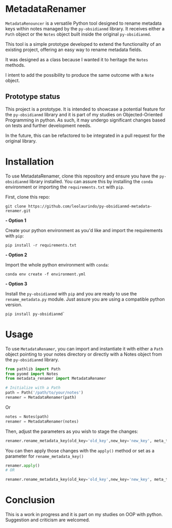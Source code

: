 # MetadataRenamer

`MetadataRenouncer` is a versatile Python tool designed to rename metadata keys within notes managed by the `py-obsidianmd` library. It receives either a `Path` object or the `Notes` object built inside the original `py-obsidianmd`.

This tool is a simple prototype developed to extend the functionality of an existing project, offering an easy way to rename metadata fields.

It was designed as a class because I wanted it to heritage the `Notes` methods.

I intent to add the possibility to produce the same outcome with a `Note` object.

## Prototype status

This project is a prototype. It is intended to showcase a potential feature for the `py-obsidianmd` library and it is part of my studies on Objected-Oriented Programming in python. As such, it may undergo significant changes based on tests and further development needs.

In the future, this can be refactored to be integrated in a pull request for the original library.

# Installation

To use MetadataRenamer, clone this repository and ensure you have the `py-obsidianmd` library installed. You can assure this by installing the `conda` environment or importing the `requirements.txt` with `pip`.

First, clone this repo:

```
git clone https://github.com/leolaurindo/py-obsidianmd-metadata-renamer.git
```

**- Option 1**

Create your python environment as you'd like and import the requirements with `pip`:

```
pip install -r requirements.txt
```

**- Option 2**

Import the whole python environment with `conda`:

```
conda env create -f environment.yml
```

**- Option 3**

Install the `py-obsidianmd` with `pip` and you are ready to use the `rename_metadata.py` module. Just assure you are using a compatible python version.

```
pip install py-obsidianmd`
```

# Usage

To use `MetadataRenamer`, you can import and instantiate it with either a `Path` object pointing to your notes directory or directly with a Notes object from the `py-obsidianmd` library.

```python
from pathlib import Path
from pyomd import Notes
from metadata_renamer import MetadataRenamer

# Initialize with a Path
path = Path('/path/to/your/notes')
renamer = MetadataRenamer(path)
```

Or

```python
notes = Notes(path)
renamer = MetadataRenamer(notes)
```

Then, adjust the parameters as you wish to stage the changes:
```python
renamer.rename_metadata_key(old_key='old_key',new_key='new_key', meta_type=MetadataType.DEFAULT)
```

You can then apply those changes with the `apply()` method or set as a parameter for `rename_metadata_key()`

```python
renamer.apply()
# OR

renamer.rename_metadata_key(old_key='old_key',new_key='new_key', meta_type=MetadataType.DEFAULT)
```

# Conclusion

This is a work in progress and it is part on my studies on OOP with python. Suggestion and criticism are welcomed.